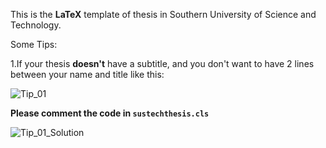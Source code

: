 This is the **LaTeX** template of thesis in Southern University of Science and Technology.



Some Tips:

1.If your thesis **doesn't** have a subtitle, and you don't want to have 2 lines between your name and title like this:

![Tip_01](F:\SUSTech_Thesis_LaTeX\Tip_01.png)

**Please comment the code in ``sustechthesis.cls``**

![Tip_01_Solution](F:\SUSTech_Thesis_LaTeX\Tip_01_Solution.png)